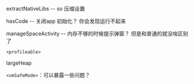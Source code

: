 
extractNativeLibs  --  so 压缩设置  

hasCode  --  关闭app 初始化？ 你会发现运行不起来  

manageSpaceActivity -- 内存不够的时候提示弹窗？ 但是和普通的就没啥区别了     

`<profileable>`   

largeHeap  

`<vmSafeMode>`：可以暴露一些问题？  